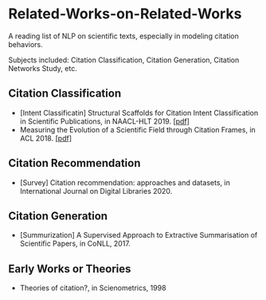 # Related-Works-on-Related-Works
A reading list of NLP on scientific texts, especially in modeling citation behaviors.

Subjects included: Citation Classification, Citation Generation, Citation Networks Study, etc.

## Citation Classification
- [Intent Classificatin] Structural Scaffolds for Citation Intent Classification in Scientific Publications, in NAACL-HLT 2019. [\[pdf\]](https://arxiv.org/pdf/1904.01608)
- Measuring the Evolution of a Scientific Field through Citation Frames, in ACL 2018. [\[pdf\]](https://direct.mit.edu/tacl/article-pdf/doi/10.1162/tacl_a_00028/1567626/tacl_a_00028.pdf)



## Citation Recommendation
- [Survey] Citation recommendation: approaches and datasets, in International Journal on Digital Libraries 2020.


## Citation Generation
- [Summurization] A Supervised Approach to Extractive Summarisation of Scientific Papers, in CoNLL, 2017.


## Early Works or Theories

- Theories of citation?, in Scienometrics, 1998
